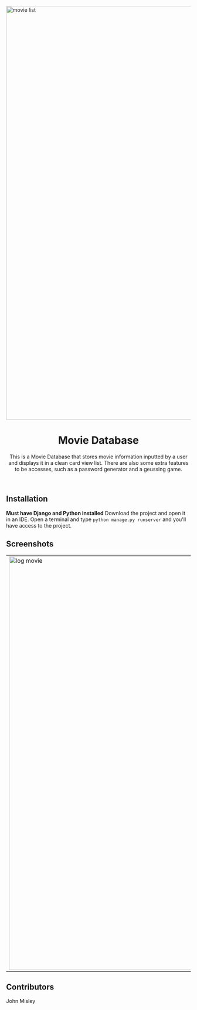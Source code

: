 <img width="1128" alt="movie list" src="https://user-images.githubusercontent.com/89669123/189715007-149b8680-d4eb-4689-891c-b7c4f48bb80d.png">

<div align="center">
<h1>Movie Database</h1>
<p>
This is a Movie Database that stores movie information inputted by a user and displays it in a clean card view list. There are also some extra features to be accesses,
such as a password generator and a geussing game.
</p>
</div>
<br/>

## Installation

**Must have Django and Python installed**
Download the project and open it in an IDE. Open a terminal and type ```python manage.py runserver``` and you'll have access to the project.

## Screenshots

| | |
|----|----|
|<img width="1128" alt="log movie" src="https://user-images.githubusercontent.com/89669123/189716611-55d4e791-ac7c-4a7c-94f9-ad5abbc22e3f.png">|<img width="1128" alt="admin" src="https://user-images.githubusercontent.com/89669123/189717560-f8b7791f-b6e0-42c8-a4a9-3a28cec6ce89.png">|

## Contributors

John Misley
